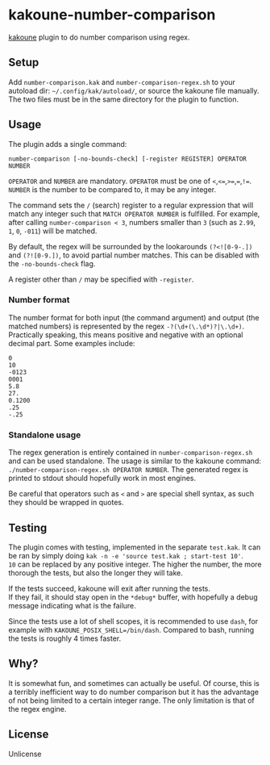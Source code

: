 # kakoune-number-comparison

[kakoune](http://kakoune.org) plugin to do number comparison using regex.

## Setup

Add `number-comparison.kak` and `number-comparison-regex.sh` to your autoload dir: `~/.config/kak/autoload/`, or source the kakoune file manually.
The two files must be in the same directory for the plugin to function.

## Usage

The plugin adds a single command:
```
number-comparison [-no-bounds-check] [-register REGISTER] OPERATOR NUMBER
```
`OPERATOR` and `NUMBER` are mandatory. `OPERATOR` must be one of  `<`,`<=`,`>=`,`=`,`!=`. `NUMBER` is the number to be compared to, it may be any integer.

The command sets the `/` (search) register to a regular expression that will match any integer such that `MATCH OPERATOR NUMBER` is fulfilled. For example, after calling `number-comparison < 3`, numbers smaller than `3` (such as `2.99`, `1`, `0`, `-011`)  will be matched.

By default, the regex will be surrounded by the lookarounds `(?<![0-9-.])` and `(?![0-9.])`, to avoid partial number matches. This can be disabled with the `-no-bounds-check` flag.

A register other than `/` may be specified with `-register`.

### Number format

The number format for both input (the command argument) and output (the matched numbers) is represented by the regex `-?(\d+(\.\d*)?|\.\d+)`.
Practically speaking, this means positive and negative with an optional decimal part. Some examples include:

```
0
10
-0123
0001
5.8
27.
0.1200
.25
-.25
```

### Standalone usage

The regex generation is entirely contained in `number-comparison-regex.sh` and can be used standalone.
The usage is similar to the kakoune command: `./number-comparison-regex.sh OPERATOR NUMBER`.
The generated regex is printed to stdout should hopefully work in most engines.

Be careful that operators such as `<` and `>` are special shell syntax, as such they should be wrapped in quotes.

## Testing

The plugin comes with testing, implemented in the separate `test.kak`. It can be ran by simply doing `kak -n -e 'source test.kak ; start-test 10'`.  
`10` can be replaced by any positive integer. The higher the number, the more thorough the tests, but also the longer they will take.

If the tests succeed, kakoune will exit after running the tests.  
If they fail, it should stay open in the `*debug*` buffer, with hopefully a debug message indicating what is the failure.

Since the tests use a lot of shell scopes, it is recommended to use `dash`, for example with `KAKOUNE_POSIX_SHELL=/bin/dash`. Compared to bash, running the tests is roughly 4 times faster.

## Why?

It is somewhat fun, and sometimes can actually be useful. Of course, this is a terribly inefficient way to do number comparison but it has the advantage of not being limited to a certain integer range. The only limitation is that of the regex engine.

## License

Unlicense
